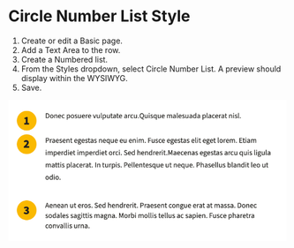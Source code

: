 # Circle Number List Style

1. Create or edit a Basic page.
2. Add a Text Area to the row.
3. Create a Numbered list.
4. From the Styles dropdown, select Circle Number List. A preview should display within the WYSIWYG.
5. Save.

![Custom Number list wysiwyg example](./images/circle-number-list.png)
